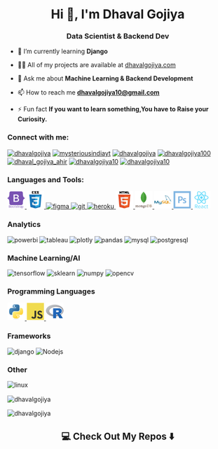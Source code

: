 <h1 align="center">Hi 👋, I'm Dhaval Gojiya</h1>
<h3 align="center">Data Scientist & Backend Dev</h3>


- 🌱 I’m currently learning **Django**

- 👨‍💻 All of my projects are available at [dhavalgojiya.com](dhavalgojiya.com)

- 💬 Ask me about **Machine Learning & Backend Development**

- 📫 How to reach me **dhavalgojiya10@gmail.com**

- ⚡ Fun fact **If you want to learn something,You have to Raise your Curiosity.**

<h3 align="left">Connect with me:</h3>

<p align="left">
<a href="https://linkedin.com/in/dhavalgojiya" target="blank"><img align="center" src="https://raw.githubusercontent.com/rahuldkjain/github-profile-readme-generator/master/src/images/icons/Social/linked-in-alt.svg" alt="dhavalgojiya" height="30" width="40" /></a>
<a href="https://www.youtube.com/c/mysteriousindiayt" target="blank"><img align="center" src="https://raw.githubusercontent.com/rahuldkjain/github-profile-readme-generator/master/src/images/icons/Social/youtube.svg" alt="mysteriousindiayt" height="30" width="40" /></a>
<a href="https://kaggle.com/dhavalgojiya" target="blank"><img align="center" src="https://raw.githubusercontent.com/rahuldkjain/github-profile-readme-generator/master/src/images/icons/Social/kaggle.svg" alt="dhavalgojiya" height="30" width="40" /></a>
<a href="https://fb.com/dhavalgojiya100" target="blank"><img align="center" src="https://raw.githubusercontent.com/rahuldkjain/github-profile-readme-generator/master/src/images/icons/Social/facebook.svg" alt="dhavalgojiya100" height="30" width="40" /></a>
<a href="https://instagram.com/dhaval_gojiya_ahir" target="blank"><img align="center" src="https://raw.githubusercontent.com/rahuldkjain/github-profile-readme-generator/master/src/images/icons/Social/instagram.svg" alt="dhaval_gojiya_ahir" height="30" width="40" /></a>
<a href="https://www.hackerrank.com/dhavalgojiya10" target="blank"><img align="center" src="https://raw.githubusercontent.com/rahuldkjain/github-profile-readme-generator/master/src/images/icons/Social/hackerrank.svg" alt="dhavalgojiya10" height="30" width="40" /></a>
<a href="https://www.leetcode.com/dhavalgojiya10" target="blank"><img align="center" src="https://raw.githubusercontent.com/rahuldkjain/github-profile-readme-generator/master/src/images/icons/Social/leet-code.svg" alt="dhavalgojiya10" height="30" width="40" /></a>
</p>

<h3 align="left">Languages and Tools:</h3>

<p align="left"> <a href="https://getbootstrap.com" target="_blank" rel="noreferrer"> <img src="https://raw.githubusercontent.com/devicons/devicon/master/icons/bootstrap/bootstrap-plain-wordmark.svg" alt="bootstrap" width="40" height="40"/> </a> <a href="https://www.w3schools.com/css/" target="_blank" rel="noreferrer"> <img src="https://raw.githubusercontent.com/devicons/devicon/master/icons/css3/css3-original-wordmark.svg" alt="css3" width="40" height="40"/> </a> <a href="https://www.figma.com/" target="_blank" rel="noreferrer"> <img src="https://www.vectorlogo.zone/logos/figma/figma-icon.svg" alt="figma" width="40" height="40"/> </a> <a href="https://git-scm.com/" target="_blank" rel="noreferrer"> <img src="https://www.vectorlogo.zone/logos/git-scm/git-scm-icon.svg" alt="git" width="40" height="40"/> </a> <a href="https://heroku.com" target="_blank" rel="noreferrer"> <img src="https://www.vectorlogo.zone/logos/heroku/heroku-icon.svg" alt="heroku" width="40" height="40"/> </a> <a href="https://www.w3.org/html/" target="_blank" rel="noreferrer"> <img src="https://raw.githubusercontent.com/devicons/devicon/master/icons/html5/html5-original-wordmark.svg" alt="html5" width="40" height="40"/> </a> <a href="https://www.mongodb.com/" target="_blank" rel="noreferrer"> <img src="https://raw.githubusercontent.com/devicons/devicon/master/icons/mongodb/mongodb-original-wordmark.svg" alt="mongodb" width="40" height="40"/> </a> <a href="https://www.mysql.com/" target="_blank" rel="noreferrer"> <img src="https://raw.githubusercontent.com/devicons/devicon/master/icons/mysql/mysql-original-wordmark.svg" alt="mysql" width="40" height="40"/> </a> <a href="https://www.photoshop.com/en" target="_blank" rel="noreferrer"> <img src="https://raw.githubusercontent.com/devicons/devicon/master/icons/photoshop/photoshop-line.svg" alt="photoshop" width="40" height="40"/> </a> <a href="https://reactjs.org/" target="_blank" rel="noreferrer"> <img src="https://raw.githubusercontent.com/devicons/devicon/master/icons/react/react-original-wordmark.svg" alt="react" width="40" height="40"/> </a> </p>



### Analytics

  ![powerbi](https://img.shields.io/badge/PowerBI-F2C811?style=for-the-badge&logo=Power%20BI&logoColor=white)
  ![tableau](https://img.shields.io/badge/Tableau-E97627?style=for-the-badge&logo=Tableau&logoColor=white)
  ![plotly](https://img.shields.io/badge/Plotly-239120?style=for-the-badge&logo=plotly&logoColor=white)
  ![pandas](https://img.shields.io/badge/Pandas-2C2D72?style=for-the-badge&logo=pandas&logoColor=white)
  ![mysql](https://img.shields.io/badge/MySQL-005C84?style=for-the-badge&logo=mysql&logoColor=white)
  ![postgresql](https://img.shields.io/badge/PostgreSQL-316192?style=for-the-badge&logo=postgresql&logoColor=white)
 
### Machine Learning/AI

  ![tensorflow](https://img.shields.io/badge/TensorFlow-FF6F00?style=for-the-badge&logo=tensorflow&logoColor=white)
  ![sklearn](https://img.shields.io/badge/scikit_learn-F7931E?style=for-the-badge&logo=scikit-learn&logoColor=white)
  ![numpy](https://img.shields.io/badge/Numpy-777BB4?style=for-the-badge&logo=numpy&logoColor=white)
  ![opencv](https://img.shields.io/badge/OpenCV-27338e?style=for-the-badge&logo=OpenCV&logoColor=white)
  
### Programming Languages

  <a href="https://www.python.org" target="_blank"> 
         <img src="https://raw.githubusercontent.com/devicons/devicon/master/icons/python/python-original.svg" alt="python" width="40" height="40"/>
</a>
  <a href="https://developer.mozilla.org/en-US/docs/Web/JavaScript" target="_blank"> 
         <img src="https://raw.githubusercontent.com/devicons/devicon/master/icons/javascript/javascript-original.svg" alt="javascript" width="40" height="40"/> </a> 
  <a href="https://www.r-project.org/" target="_blank">
         <img src="https://raw.githubusercontent.com/devicons/devicon/master/icons/r/r-original.svg" alt="R" width="40" height="40"/> 
</a>

### Frameworks

  ![django](https://img.shields.io/badge/Django-092E20?style=for-the-badge&logo=django&logoColor=green)
  ![Nodejs](https://img.shields.io/badge/-Nodejs-black?style=for-the-badge&logo=Node.js&logoColor=green)
  
### Other

  ![linux](https://img.shields.io/badge/Linux-FCC624?style=for-the-badge&logo=linux&logoColor=black)

<p><img align="center" src="https://github-readme-stats.vercel.app/api/top-langs?username=dhavalgojiya&show_icons=true&locale=en&layout=compact" alt="dhavalgojiya" /></p>

<p><img align="center" src="https://github-readme-streak-stats.herokuapp.com/?user=dhavalgojiya&" alt="dhavalgojiya" /></p>

<h2  align="center">💻 Check Out My Repos ⬇️ </h2>
